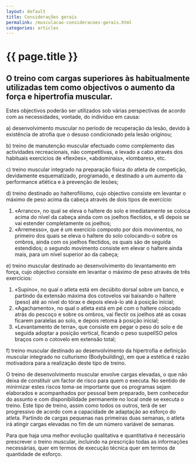 ```yaml
---
layout: default
title: Considerações gerais
permalink: /musculacao-consideracoes-gerais.html
categories: articles
---
```


# {{ page.title }}

## O treino com cargas superiores às habitualmente utilizadas tem co­mo objectivos o aumento da força e hipertrofia muscular.

Estes objectivos poderão ser utilizados sob várias perspectivas de acordo com as necessidades, vontade, do indivíduo em causa:

a) desenvolvimento muscular no período de recuperação da lesão, devido à existência de atrofia que o desuso condicionado pela lesão originou;

b) treino de manutenção muscular efectuado como complemento das actividades recreacionais, não competitivas, e levado a cabo através dos habituais exercícios de «flexões», «abdominais», «lombares», etc.

c) treino muscular integrado na preparação física do atleta de com­petição, devidamente esquematizado, programado, e destinado a um au­mento da performance atlética e à prevenção de lesões;

d) treino destinado ao halterofilismo, cujo objectivo consiste em le­vantar o máximo de peso acima da cabeça através de dois tipos de exercício:

1. «Arranco», no qual se eleva o haltere do solo e imediatamente se coloca acima do nível da cabeça ainda com os joelhos flectidos, e s6 depois se vai estender completamente os joelhos;
2. «Arremesso», que é um exercício composto por dois movimen­tos, no primeiro dos quais se eleva o haltere do solo colocando-o sobre os ombros, ainda com os joelhos flectidos, os quais são de se­guida estendidos; o segundo movimento consiste em elevar o haltere ainda mais, para um nível superior ao da cabeça;

e) treino muscular destinado ao desenvolvimento do levantamento em força, cujo objectivo consiste em levantar o máximo de peso através de três exercícios:

1. «Supino», no qual o atleta está em decúbito dorsal sobre um ban­co, e partindo da extensão máxima dos cotovelos vai baixando o hal­tere (peso) até ao nível do tórax e depois elevá-lo até à posição inicial;
2. «Agachamento», no qual o atleta está em pé com o haltere coloca­do atrás do pescoço e sobre os ombros, vai flectir os joelhos até as coxas ficarem paralelas ao solo, e depois retoma à posição inicial;
2. «Levantamento de terra», que consiste em pegar o peso do solo e de seguida adoptar a posição vertical, ficando o peso suspellSO pe­los braços com o cotovelo em extensão total;

f) treino muscular destinado ao desenvolvimento da hipertrofia e de­finição muscular integrado no culturismo (Bodybuilding), em que a es­tética é razão motivadora para a realização deste tipo de treino.

O treino de desenvolvimento muscular envolve cargas elevadas, o que não deixa de constituir um factor de risco para quem o executa. No sentido de minirnizar estes riscos toma-se importante que os programas sejam elaborados e acompanhados por pessoal bem preparado, bem conhecedor do assunto e com disponibilidade permanente no local onde se executa o treino. Este tipo de treino, assim como todos os outros, terá de ser progressivo de acordo com a capacidade de adaptação ao es­forço do atleta. Partindo de cargas pequenas nas primeiras duas sema­nas, o atleta irá atingir cargas elevadas no fim de um número variável de semanas.

Para que haja uma melhor evolução qualitativa e quantita­tiva é necessário prescrever o treino muscular, incluindo na prescrição todas as informações necessárias, quer em termos de execução técnica quer em termos de quantidade de esforço.